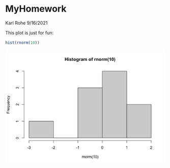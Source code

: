 MyHomework
================
Karl Rohe
9/16/2021

This plot is just for fun:

``` r
hist(rnorm(10))
```

![](README_files/figure-gfm/unnamed-chunk-1-1.png)<!-- -->
